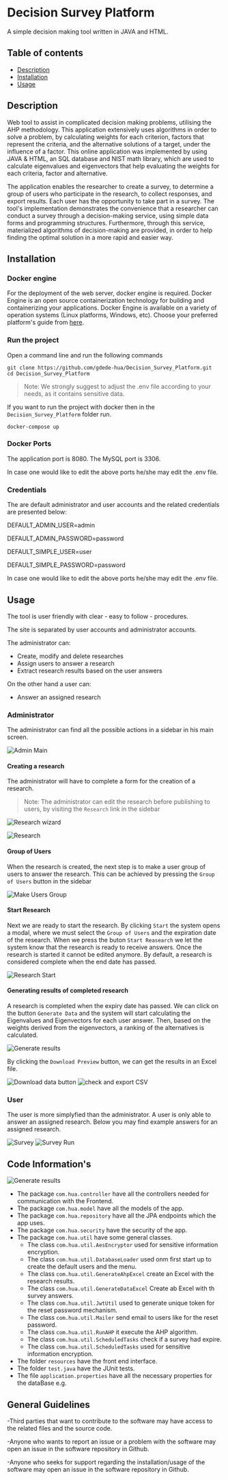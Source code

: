 # Decision Survey Platform
A simple decision making tool written in JAVA and HTML.

## Table of contents
- [Description](#description)
- [Installation](#installation)
- [Usage](#usage)

## Description
Web tool to assist in complicated decision making problems, utilising the AHP methodology. This application extensively uses algorithms in order to solve a problem, by calculating weights for each criterion, factors that represent the criteria, and the alternative solutions of a target, under the influence of a factor. This online application was implemented by using JAVA & HTML, an SQL database and NIST math library, which are used to calculate eigenvalues and eigenvectors that help evaluating the weights for each criteria, factor and alternative.

The application enables the researcher to create a survey, to determine a group of users who participate in the research, to collect responses, and export results. Each user has the opportunity to take part in a survey.
The tool's implementation demonstrates the convenience that a researcher can conduct a survey through a decision-making service, using simple data forms and programming structures. Furthermore, through this service, materialized algorithms of decision-making are provided, in order to help finding the optimal solution in a more rapid and easier way.

## Installation

### Docker engine
For the deployment of the web server, docker engine is required. Docker Engine is an open source containerization technology for building and containerizing your applications. Docker Engine is available on a variety of operation systems (Linux platforms, Windows, etc). Choose your preferred platform's guide from [here](https://docs.docker.com/engine/install/).

### Run the project
Open a command line and run the following commands
```
git clone https://github.com/gdede-hua/Decision_Survey_Platform.git
cd Decision_Survey_Platform
```
> Note: We strongly suggest to adjust the .env file according to your needs, as it contains sensitive data.

If you want to run the project with docker then in the `Decision_Survey_Platform` folder run.
```
docker-compose up
```

### Docker Ports
The application port is 8080.
The MySQL port is 3306.

In case one would like to edit the above ports he/she may edit the .env file.

### Credentials
The are default administrator and user accounts and the related credentials are presented below:

DEFAULT_ADMIN_USER=admin

DEFAULT_ADMIN_PASSWORD=password


DEFAULT_SIMPLE_USER=user

DEFAULT_SIMPLE_PASSWORD=password

In case one would like to edit the above ports he/she may edit the .env file.

## Usage
The tool is user friendly with clear - easy to follow - procedures.

The site is separated by user accounts and administrator accounts. 

The administrator can:

* Create, modify and delete researches
* Assign users to answer a research
* Extract research results based on the user answers

On the other hand a user can:
* Answer an assigned research

### Administrator
The administrator can find all the possible actions in a sidebar in his main screen.

![Admin Main](blob/mainPage.png)

#### Creating a research
The administrator will have to complete a form for the creation of a research.
>Note: The administrator can edit the research before publishing to users, by visiting the `Research` link in the sidebar

![Research wizard](blob/researchWizard.png)

![Research](blob/research.png)

#### Group of Users
When the research is created, the next step is to make a user group of users to answer the research. This can be achieved by pressing the `Group of Users` button in the sidebar

![Make Users Group](blob/userGroup.png)

#### Start Research
Next we are ready to start the research. By clicking `Start` the system opens a modal, where we must select the `Group of Users` and the expiration date of the research. When we press the buton `Start Reasearch` we let the system know that the research is ready to receive answers. Once the research is started it cannot be edited anymore. By default, a research is considered complete when the end date has passed.

![Research Start](blob/researchStart.png)

#### Generating results of completed research
A research is completed when the expiry date has passed. We can click on the button `Generate Data` and the system will start calculating the Eigenvalues and Eigenvectors for each user answer. Then, based on the weights derived from the eigenvectors, a ranking of the alternatives is calculated.

![Generate results](blob/runAHP.png)

By clicking the `Download Preview` button, we can get the results in an Excel file.

![Download data button](blob/downloadData.png)
![check and export CSV](blob/checkCR.png)

### User
The user is more simplyfied than the administrator. A user is only able to answer an assigned research.
Below you may find example answers for an assigned research.

![Survey](blob/survey.png)
![Survey Run](blob/surveyAnswers.png)

## Code Information's

![Generate results](blob/code.png)

* The package `com.hua.controller` have all the controllers needed for communication with the Frontend.
* The package `com.hua.model` have all the models of the app.
* The package `com.hua.repository` have all the JPA endpoints which the app uses.
* The package `com.hua.security` have the security of the app.
* The package `com.hua.util` have some general classes.
  * The class `com.hua.util.AesEncryptor` used for sensitive information encryption.
  * The class `com.hua.util.DatabaseLoader` used onm first start up to create the default users and the menu.
  * The class `com.hua.util.GenerateAhpExcel` create an Excel with the research results.
  * The class `com.hua.util.GenerateDataExcel` Create ab Excel with th survey answers.
  * The class `com.hua.util.JwtUtil` used to generate unique token for the reset password mechanism.
  * The class `com.hua.util.Mailer` send email to users like for the reset password.
  * The class `com.hua.util.RunAHP` it execute the AHP algorithm.
  * The class `com.hua.util.ScheduledTasks` check if a survey had expire.
  * The class `com.hua.util.ScheduledTasks` used for sensitive information encryption.
* The folder `resources` have the front end interface.
* The folder `test.java` have the JUnit tests.
* The file `application.properties` have all the necessary properties for the dataBase e.g.

## General Guidelines
-Third parties that want to contribute to the software may have access to the related files and the source code.

-Anyone who wants to report an issue or a problem with the software may open an issue in the software repository in Github.

-Anyone who seeks for support regarding the installation/usage of the software may open an issue in the software repository in Github.
